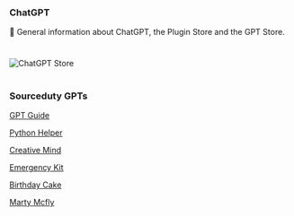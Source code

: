 ### ChatGPT

🤖 General information about ChatGPT, the Plugin Store and the GPT Store.

#

![ChatGPT Store](https://github.com/sourceduty/ChatGPT/assets/123030236/e2be7f0a-8114-4edd-9647-e8ef8e2b8c56)

#
### Sourceduty GPTs

[GPT Guide](https://chat.openai.com/g/g-GoLkguGSc-gpt-guide)

[Python Helper](https://chat.openai.com/g/g-NLUSBfccY-python-helper) 

[Creative Mind](https://chat.openai.com/g/g-bMDHS90Nw-creative-mind)

[Emergency Kit](https://chat.openai.com/g/g-yADUAYibx-emergency-kit)

[Birthday Cake](https://chat.openai.com/g/g-5rS8KMjJn-birthday-cake)

[Marty Mcfly](https://chat.openai.com/g/g-CILAcZbb8-marty-mcfly)
